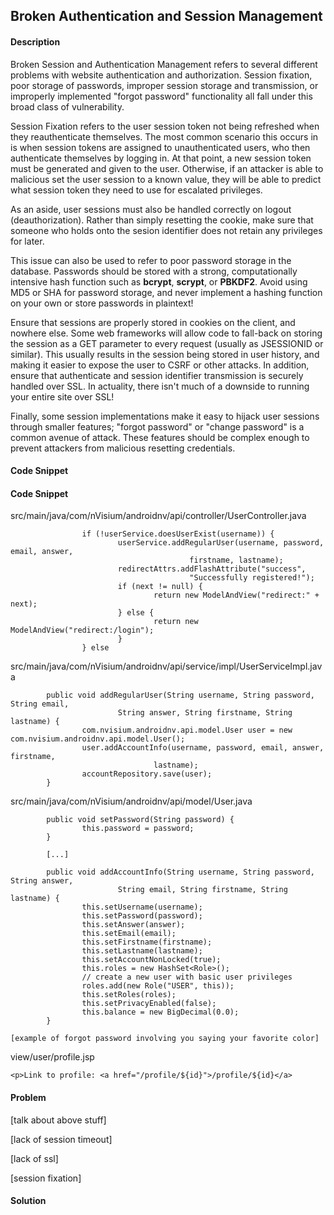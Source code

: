 ## Broken Authentication and Session Management

#### Description

Broken Session and Authentication Management refers to several different problems with website authentication and authorization. Session fixation, poor storage of passwords, improper session storage and transmission, or improperly implemented "forgot password" functionality all fall under this broad class of vulnerability.

Session Fixation refers to the user session token not being refreshed when they reauthenticate themselves. The most common scenario this occurs in is when session tokens are assigned to unauthenticated users, who then authenticate themselves by logging in. At that point, a new session token must be generated and given to the user. Otherwise, if an attacker is able to malicious set the user session to a known value, they will be able to predict what session token they need to use for escalated privileges.

As an aside, user sessions must also be handled correctly on logout (deauthorization). Rather than simply resetting the cookie, make sure that someone who holds onto the sesion identifier does not retain any privileges for later.

This issue can also be used to refer to poor password storage in the database. Passwords should be stored with a strong, computationally intensive hash function such as **bcrypt**, **scrypt**, or **PBKDF2**. Avoid using MD5 or SHA for password storage, and never implement a hashing function on your own or store passwords in plaintext!

Ensure that sessions are properly stored in cookies on the client, and nowhere else. Some web frameworks will allow code to fall-back on storing the session as a GET parameter to every request (usually as JSESSIONID or similar). This usually results in the session being stored in user history, and making it easier to expose the user to CSRF or other attacks. In addition, ensure that authenticate and session identifier transmission is securely handled over SSL. In actuality, there isn't much of a downside to running your entire site over SSL!

Finally, some session implementations make it easy to hijack user sessions through smaller features; "forgot password" or "change password" is a common avenue of attack. These features should be complex enough to prevent attackers from malicious resetting credentials.

#### Code Snippet
#### Code Snippet
src/main/java/com/nVisium/androidnv/api/controller/UserController.java

```
                if (!userService.doesUserExist(username)) {
                        userService.addRegularUser(username, password, email, answer,
                                        firstname, lastname);
                        redirectAttrs.addFlashAttribute("success",
                                        "Successfully registered!");
                        if (next != null) {
                                return new ModelAndView("redirect:" + next);
                        } else {
                                return new ModelAndView("redirect:/login");
                        }
                } else
```
src/main/java/com/nVisium/androidnv/api/service/impl/UserServiceImpl.java

```
        public void addRegularUser(String username, String password, String email,
                        String answer, String firstname, String lastname) {
                com.nvisium.androidnv.api.model.User user = new com.nvisium.androidnv.api.model.User();
                user.addAccountInfo(username, password, email, answer, firstname,
                                lastname);
                accountRepository.save(user);
        }
```
src/main/java/com/nVisium/androidnv/api/model/User.java

```
        public void setPassword(String password) {
                this.password = password;
        }

        [...]

        public void addAccountInfo(String username, String password, String answer,
                        String email, String firstname, String lastname) {
                this.setUsername(username);
                this.setPassword(password);
                this.setAnswer(answer);
                this.setEmail(email);
                this.setFirstname(firstname);
                this.setLastname(lastname);
                this.setAccountNonLocked(true);
                this.roles = new HashSet<Role>();
                // create a new user with basic user privileges
                roles.add(new Role("USER", this));
                this.setRoles(roles);
                this.setPrivacyEnabled(false);
                this.balance = new BigDecimal(0.0);
        }
```

```
[example of forgot password involving you saying your favorite color]

```
view/user/profile.jsp

```
<p>Link to profile: <a href="/profile/${id}">/profile/${id}</a>
```

#### Problem

[talk about above stuff]

[lack of session timeout]

[lack of ssl]

[session fixation]

#### Solution
